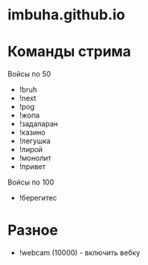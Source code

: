 # imbuha.github.io
<h1>Команды стрима</h1>

Войсы по 50

* !bruh
* !next
* !pog
* !жопа
* !задаларан
* !казино
* !легушка
* !лирой
* !монолит
* !привет

Войсы по 100

* !берегитес

<h1>Разное</h1>

* !webcam (10000) - включить вебку
